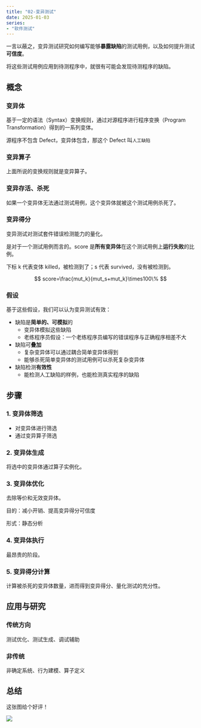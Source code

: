 ```yaml
---
title: "02-变异测试"
date: 2025-01-03
series: 
- "软件测试"
---
```


一言以蔽之，变异测试研究如何编写能够**暴露缺陷**的测试用例，以及如何提升测试**可信度**。

将这些测试用例应用到待测程序中，就很有可能会发现待测程序的缺陷。

## 概念

### 变异体

基于一定的语法（Syntax）变换规则，通过对源程序进行程序变换（Program Transformation）得到的一系列变体。

源程序不包含 Defect，变异体包含，那这个 Defect 叫`人工缺陷`

### 变异算子

上面所说的变换规则就是变异算子。

### 变异存活、杀死

如果一个变异体无法通过测试用例，这个变异体就被这个测试用例杀死了。

### 变异得分

变异测试对测试套件错误检测能力的量化。

是对于一个测试用例而言的。score 是**所有变异体**在这个测试用例上**运行失败**的比例。

下标 k 代表变体 killed，被检测到了；s 代表 survived，没有被检测到。

$$
score=\frac{mut_k}{mut_s+mut_k}\times100\%
$$

### 假设

基于这些假设，我们可以认为变异测试有效：
- 缺陷是**简单的、可模拟**的
	- 变异体模拟这些缺陷
	- 老练程序员假设：一个老练程序员编写的错误程序与正确程序相差不大
- 缺陷可**叠加**
	- 复杂变异体可以通过耦合简单变异体得到
	- 能够杀死简单变异体的测试用例可以杀死复杂变异体
- 缺陷检测**有效性**
	- 能检测人工缺陷的样例，也能检测真实程序的缺陷
## 步骤

### 1. 变异体筛选

- 对变异体进行筛选
- 通过变异算子筛选

### 2. 变异体生成

将选中的变异体通过算子实例化。

### 3. 变异体优化

去除等价和无效变异体。

目的：减小开销、提高变异得分可信度

形式：静态分析

### 4. 变异体执行

最昂贵的阶段。

### 5. 变异得分计算

计算被杀死的变异体数量，进而得到变异得分、量化测试的充分性。

## 应用与研究

### 传统方向

测试优化、测试生成、调试辅助

### 非传统

非确定系统、行为建模、算子定义

## 总结

这张图给个好评！

![](https://runzblog.oss-cn-hangzhou.aliyuncs.com/postimg/202501031720816.png)
